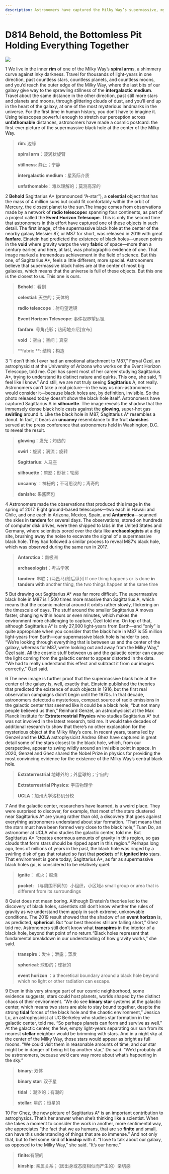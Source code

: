 ```yaml
---
description: Astronomers have captured the Milky Way’s supermassive, mysterious abyss, 27,000 light-years from Earth.
---
```


# D814 Behold, the Bottomless Pit Holding Everything Together
![](./img/boxcnpZ8ALYNXRJnpQi6SJvMjPh.png)

1 We live in the inner **rim** of one of the Milky Way’s **spiral arm**s, a shimmery curve against inky darkness. Travel for thousands of light-years in one direction, past countless stars, countless planets, and countless moons, and you’d reach the outer edge of the Milky Way, where the last bits of our galaxy give way to the sprawling stillness of the **intergalactic medium**. Travel about the same distance in the other direction, past still more stars and planets and moons, through glittering clouds of dust, and you’ll end up in the heart of the galaxy, at one of the most mysterious landmarks in the universe.
For the first time in human history, you don’t have to imagine it. Using telescopes powerful enough to stretch our perception across **unfathomable** distances, astronomers have made a cosmic postcard: the first-ever picture of the supermassive black hole at the center of the Milky Way.

> **rim**: 边缘
 > 
> **spiral arm**：漩涡状旋臂
 > 
> **stillness**: 静止；宁静
 > 
> **intergalactic medium**：星系际介质
 > 
> **unfathomable**：难以理解的；莫测高深的
 > 

2 **Behold** Sagittarius A* (pronounced “A-star”), a **celestial** object that has the mass of 4 million suns but could fit comfortably within the orbit of Mercury, the closest planet to the sun.The image comes from observations made by a network of **radio telescope**s spanning four continents, as part of a project called the **Event Horizon Telescope**. This is only the second time that astronomers in this effort have captured one of these objects in such detail. The first image, of the supermassive black hole at the center of the nearby galaxy Messier 87, or M87 for short, was released in 2019 with great **fanfare**. Einstein had predicted the existence of black holes—unseen points in the **void** where gravity warps the very **fabric** of space—more than a century earlier, and here, at last, was photographic evidence of one. That image marked a tremendous achievement in the field of science. But this one, of Sagittarius A*, feels a little different, more special. Astronomers believe that supermassive black holes are at the center of most big galaxies, which means that the universe is full of these objects. But this one is the closest to us. This one is ours.

> **Behold**：看到
 > 
> **celestial**: 天空的；天体的
 > 
> **radio telescope**：射电望远镜
 > 
> **Event Horizon Telescope**: 事件视界望远镜
 > 
> **fanfare**: 号角花彩；热闹地介绍[宣布]
 > 
> **void** ：空白；空间；真空
 > 
> **fabric **: 结构；构造
 > 

3 "I don’t think I ever had an emotional attachment to M87,” Feryal Özel, an astrophysicist at the University of Arizona who works on the Event Horizon Telescope, told me. Özel has spent most of her career studying Sagittarius A*, trying to understand its distinct nature and quirks. This one, she said, “I feel like I know.”
And still, we are not truly seeing **Sagittarius** A, not really. Astronomers can’t take a real picture—in the way us non-astronomers would consider it—because black holes are, by definition, invisible. So the photo released today doesn’t show the black hole itself. Astronomers have captured Sagittarius A in **silhouette**. The image reveals the shadow that the immensely dense black hole casts against the **glowing**, super-hot gas **swirling** around it. Like the black hole in M87, Sagittarius A* resembles a donut. In fact, it bears an **uncanny** resemblance to the fruit **danishe**s served at the press conference that astronomers held in Washington, D.C. to reveal the result.

> **glowing**：发光；灼热的
 > 
> **swirl**：旋涡；涡流；旋转
 > 
> **Sagittarius**: 人马座
 > 
> **silhouette**：剪影；形状；轮廓
 > 
> **uncanny** ：神秘的；不可思议的；离奇的
 > 
> **danishe**: 果酱面包
 > 

4 Astronomers made the observations that produced this image in the spring of 2017. Eight ground-based telescopes—two each in Hawaii and Chile, and one each in Arizona, Mexico, Spain, and **Antarctica**—scanned the skies in **tandem** for several days. The observations, stored on hundreds of computer disk drives, were then shipped to labs in the United States and Germany, where scientists pored over the data like **archaeologists** at a dig site, brushing away the noise to excavate the signal of a supermassive black hole. They had followed a similar process to reveal M87’s black hole, which was observed during the same run in 2017.

> **Antarctica**：南极洲
 > 
> **archaeologist**：考古学家
 > 
> **tandem**:  串联；(两匹马)前后纵列 If one thing happens or is done **in tandem** **with** another thing, the two things happen at the same time
 > 

5 But drawing out Sagittarius A* was far more difficult. The supermassive black hole in M87 is 1,500 times more massive than Sagittarius A, which means that the cosmic material around it orbits rather slowly, flickering on the timescale of days. The stuff around the smaller Sagittarius A moves faster, changing within hours or even minutes, which makes the environment more challenging to capture, Özel told me. On top of that, although Sagittarius A* is only 27,000 light-years from Earth—and “only” is quite appropriate when you consider that the black hole in M87 is 55 million light-years from Earth—our supermassive black hole is harder to see. “We’re looking through everything that is between us and the center of the galaxy, whereas for M87, we’re looking out and away from the Milky Way,” Özel said. All the cosmic stuff between us and the galactic center can cause the light coming from the galactic center to appear distorted in the data. “We had to really understand this effect and subtract it from our images correctly,” Özel said.

6 The new image is further proof that the supermassive black hole at the center of the galaxy is, well, exactly that. Einstein published the theories that predicted the existence of such objects in 1916, but the first real observation campaigns didn’t begin until the 1970s. In that decade, astronomers detected a mysterious, compact source of radio emissions in the galactic center that seemed like it could be a black hole, “but not many people believed us then,” Reinhard Genzel, an astrophysicist at the Max Planck Institute for **Extraterrestrial Physics** who studies Sagittarius A* but was not involved in the latest research, told me. It would take decades of additional research to show that there’s no other explanation for the mysterious object at the Milky Way’s core. In recent years, teams led by Genzel and the **UCLA** astrophysicist Andrea Ghez have captured in great detail some of the stars closest to the black hole, which, from our perspective, appear to swing wildly around an invisible point in space. In 2020, Genzel and Ghez shared the Nobel Prize in physics for providing the most convincing evidence for the existence of the Milky Way’s central black hole.

> **Extraterrestrial** 地球外的；外星球的；宇宙的
 > 
> **Extraterrestrial Physics**: 宇宙物理学
 > 
> **UCLA**：加州大学洛杉矶分校
 > 

7 And the galactic center, researchers have learned, is a weird place. They were surprised to discover, for example, that most of the stars clustered near Sagittarius A* are young rather than old, a discovery that goes against everything astronomers understand about star formation. “That means that the stars must have been formed very close to the black hole,” Tuan Do, an astronomer at UCLA who studies the galactic center, told me. But Sagittarius A* “creates enormous amounts of gravity in this region, so gas clouds that form stars should be ripped apart in this region.” Perhaps long ago, tens of millions of years in the past, the black hole was ringed by a swirling disk of gas that rotated so fast that **pocket**s of it **ignited into** stars. That environment is gone today; Sagittarius A*, as far as supermassive black holes go, is considered to be relatively quiet.

> **ignite**： 点火；燃烧
 > 
> **pocket**: （与周围不同的）小组织，小区域a small group or area that is different from its surroundings
 > 

8 Quiet does not mean boring. Although Einstein’s theories led to the discovery of black holes, scientists still don’t know whether the rules of gravity as we understand them apply in such extreme, unknowable conditions. The 2019 result showed that the shadow of an **event horizon** is, as predicted, **spherical**. But “our best theories still are falling short,” Ghez told me. Astronomers still don’t know what **transpires** in the interior of a black hole, beyond that point of no return.“Black holes represent that fundamental breakdown in our understanding of how gravity works,” she said.

> **transpire**：发生；泄露；蒸发
 > 
> **spherical**: 球形的；球状的
 > 
> **event horizon** ：a theoretical boundary around a black hole beyond which no light or other radiation can escape.
 > 

9 Even in this very strange part of our cosmic neighborhood, some evidence suggests, stars could host planets, worlds shaped by the distinct chaos of their environment. “We do see **binary star** systems at the galactic center, which means two stars are able to stay bound together, despite the strong **tidal** forces of the black hole and the chaotic environment,” Jessica Lu, an astrophysicist at UC Berkeley who studies star formation in the galactic center, told me. “So perhaps planets can form and survive as well.” At the galactic center, the few, empty light-years separating our sun from its nearest **stellar** neighbor would be brimming with stars. And in a night sky at the center of the Milky Way, those stars would appear as bright as full moons. “We could visit them in reasonable amounts of time, and our star might be in danger of being hit by another star,” Do said. “We’d probably all be astronomers, because we’d care way more about what’s happening in the sky.”

> **binary**: 双体
 > 
> **binary star**: 双子星
 > 
> **tidal** ：潮汐的；有潮的
 > 
> **stellar**: 星的；恒星的
 > 

10 For Ghez, the new picture of Sagittarius A* is an important contribution to astrophysics. That’s her answer when she’s thinking like a scientist. When she takes a moment to consider the work in another, more sentimental way, she appreciates “the fact that we as humans, that are so **finite** and small, can have this understanding of things that are so immense.” And not only that, but to feel some kind of **kinship** with it. “I love to talk about our galaxy, as opposed to the Milky Way,” she said. “It’s our home.”

> **finite**:有限的
 > 
> **kinship**: 亲属关系；（因出身或态度相似而产生的）亲切感
 > 

